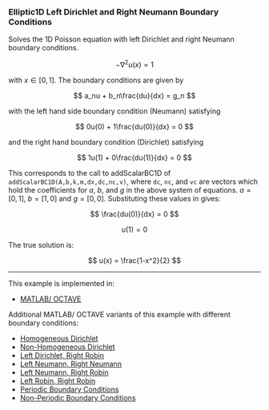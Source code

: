 ### Elliptic1D Left Dirichlet and Right Neumann Boundary Conditions

Solves the 1D Poisson equation with left Dirichlet and right Neumann boundary conditions.

$$
-\nabla^2 u(x) = 1
$$

with $x\in[0,1]$. The boundary conditions are given by

$$
a_nu + b_n\frac{du}{dx} = g_n
$$

with the left hand side boundary condition (Neumann) satisfying

$$
0u(0) + 1\frac{du(0)}{dx} = 0
$$

and the right hand boundary condition (Dirichlet) satisfying

$$
1u(1) + 0\frac{du(1)}{dx} = 0
$$

This corresponds to the call to addScalarBC1D of `addScalarBC1D(A,b,k,m,dx,dc,nc,v)`, where `dc`, `nc`, and `vc` are vectors which hold the coefficients for $a$, $b$, and $g$ in the above system of equations. $a=[0,1]$, $b=[1,0]$ and $g=[0,0]$. Substituting these values in gives:

$$
\frac{du(0)}{dx} = 0
$$ 

$$
u(1) = 0
$$

The true solution is:

$$
u(x) = \frac{1-x^2}{2}
$$

---

This example is implemented in:
- [MATLAB/ OCTAVE](https://github.com/csrc-sdsu/mole/blob/main/examples/matlab_octave/elliptic1DLeftDirichletRightNeumann.m)

Additional MATLAB/ OCTAVE variants of this example with different boundary conditions:
- [Homogeneous Dirichlet](https://github.com/csrc-sdsu/mole/blob/main/examples/matlab_octave/elliptic1DHomogeneousDirichlet.m)
- [Non-Homogeneous Dirichlet](https://github.com/csrc-sdsu/mole/blob/main/examples/matlab_octave/elliptic1DNonHomogeneousDirichlet.m)
- [Left Dirichlet, Right Robin](https://github.com/csrc-sdsu/mole/blob/main/examples/matlab_octave/elliptic1DLeftDirichletRightRobin.m)
- [Left Neumann, Right Neumann](https://github.com/csrc-sdsu/mole/blob/main/examples/matlab_octave/elliptic1DLeftNeumannRightNeumann.m)
- [Left Neumann, Right Robin](https://github.com/csrc-sdsu/mole/blob/main/examples/matlab_octave/elliptic1DLeftNeumannRightRobin.m)
- [Left Robin, Right Robin](https://github.com/csrc-sdsu/mole/blob/main/examples/matlab_octave/elliptic1DLeftRobinRightRobin.m)
- [Periodic Boundary Conditions](https://github.com/csrc-sdsu/mole/blob/main/examples/matlab_octave/elliptic1DPeriodicBC.m)
- [Non-Periodic Boundary Conditions](https://github.com/csrc-sdsu/mole/blob/main/examples/matlab_octave/elliptic1DNonPeriodicBC.m)
